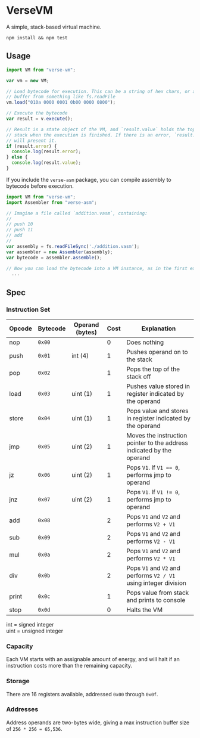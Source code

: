 # VerseVM

A simple, stack-based virtual machine.

`npm install && npm test`

## Usage

```javascript
import VM from "verse-vm";

var vm = new VM;

// Load bytecode for execution. This can be a string of hex chars, or a raw
// buffer from something like fs.readFile
vm.load("010a 0000 0001 0b00 0000 0800");

// Execute the bytecode
var result = v.execute();

// Result is a state object of the VM, and `result.value` holds the top of the
// stack when the execution is finished. If there is an error, `result.error` 
// will present it.
if (result.error) {
  console.log(result.error);
} else {
  console.log(result.value);
}
```

If you include the `verse-asm` package, you can compile assembly to bytecode
before execution.

```javascript
import VM from "verse-vm";
import Assembler from "verse-asm";

// Imagine a file called `addition.vasm`, containing:
// 
// push 10
// push 11
// add
//
var assembly = fs.readFileSync('./addition.vasm');
var assembler = new Assembler(assembly);
var bytecode = assembler.assemble();

// Now you can load the bytecode into a VM instance, as in the first example.
  ...
```

## Spec

### Instruction Set

Opcode | Bytecode | Operand (bytes) | Cost | Explanation
------ | -------- | --------------- | ---- | -----------
nop | `0x00` | | 0 | Does nothing
push | `0x01` | int (4) | 1 | Pushes operand on to the stack
pop | `0x02` | | 1 | Pops the top of the stack off
load | `0x03` | uint (1) | 1 | Pushes value stored in register indicated by the operand
store | `0x04` | uint (1) | 1 | Pops value and stores in register indicated by the operand
jmp | `0x05` | uint (2) | 1 | Moves the instruction pointer to the address indicated by the operand
jz | `0x06` | uint (2) | 1 | Pops `V1`. If `V1 == 0`, performs jmp to operand
jnz | `0x07` | uint (2) | 1 | Pops `V1`. If `V1 != 0`, performs jmp to operand
add | `0x08` | | 2 | Pops `V1` and `V2` and performs `V2 + V1`
sub | `0x09` | | 2 | Pops `V1` and `V2` and performs `V2 - V1`
mul | `0x0a` | | 2 | Pops `V1` and `V2` and performs `V2 * V1`
div | `0x0b` | | 2 | Pops `V1` and `V2` and performs `V2 / V1` using integer division
print | `0x0c` | | 1 | Pops value from stack and prints to console
stop | `0x0d` | | 0 | Halts the VM

int = signed integer  
uint = unsigned integer

### Capacity

Each VM starts with an assignable amount of energy, and will halt if an 
instruction costs more than the remaining capacity.

### Storage

There are 16 registers available, addressed `0x00` through `0x0f`.

### Addresses

Address operands are two-bytes wide, giving a max instruction buffer size of
`256 * 256 = 65,536`.
